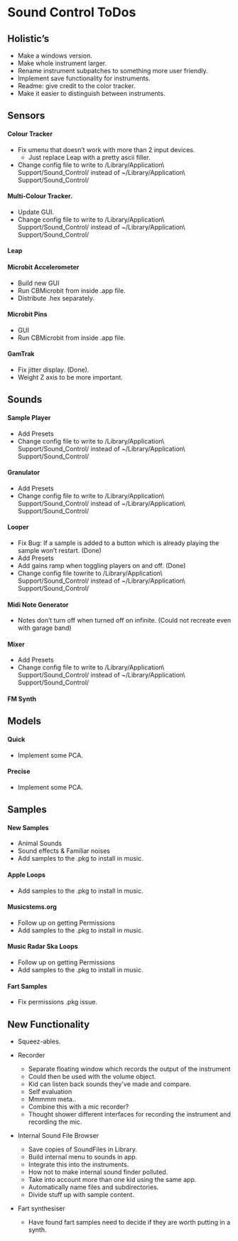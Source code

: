 # Sound Control ToDos

## Holistic’s
* Make a windows version.
* Make whole instrument larger.
* Rename instrument subpatches to something more user friendly.
* Implement save functionality for instruments.
* Readme: give credit to the color tracker.
* Make it easier to distinguish between instruments.

## Sensors
#### Colour Tracker
* Fix umenu that doesn’t work with more than 2 input devices.
	* Just replace Leap with a pretty ascii filler.
* Change config file to write to /Library/Application\ Support/Sound_Control/ instead of ~/Library/Application\ Support/Sound_Control/

#### Multi-Colour Tracker.
* Update GUI.
* Change config file to write to /Library/Application\ Support/Sound_Control/ instead of ~/Library/Application\ Support/Sound_Control/

#### Leap

#### Microbit Accelerometer
* Build new GUI
* Run CBMicrobit from inside .app file.
* Distribute .hex separately.

#### Microbit Pins
* GUI
* Run CBMicrobit from inside .app file.

#### GamTrak
* Fix jitter display. (Done).
* Weight Z axis to be more important.


## Sounds
#### Sample Player
* Add Presets
* Change config file to write to /Library/Application\ Support/Sound_Control/ instead of ~/Library/Application\ Support/Sound_Control/

#### Granulator
* Add Presets
* Change config file to write to /Library/Application\ Support/Sound_Control/ instead of ~/Library/Application\ Support/Sound_Control/

#### Looper
* Fix Bug: If a sample is added to a button which is already playing the sample won’t restart. (Done)
* Add Presets
* Add gains ramp when toggling players on and off. (Done)
* Change config file towrite to /Library/Application\ Support/Sound_Control/ instead of ~/Library/Application\ Support/Sound_Control/

#### Midi Note Generator
* Notes don’t turn off when turned off on infinite. (Could not recreate even with garage band)

#### Mixer
* Add Presets
* Change config file to write to /Library/Application\ Support/Sound_Control/ instead of ~/Library/Application\ Support/Sound_Control/

#### FM Synth


## Models
#### Quick
* Implement some PCA.

#### Precise
* Implement some PCA.


## Samples
#### New Samples
* Animal Sounds
* Sound effects & Familiar noises
* Add samples to the .pkg to install in music.

#### Apple Loops
* Add samples to the .pkg to install in music.

#### Musicstems.org
* Follow up on getting Permissions
* Add samples to the .pkg to install in music.

#### Music Radar Ska Loops
* Follow up on getting Permissions
* Add samples to the .pkg to install in music.

#### Fart Samples
* Fix permissions .pkg issue.

## New Functionality
* Squeez-ables. 

* Recorder
    * Separate floating window which records the output of the instrument
    * Could then be used with the volume object.
    * Kid can listen back sounds they've made and compare.
    * Self evaluation
    * Mmmmm meta..
    * Combine this with a mic recorder?
    * Thought shower different interfaces for recording the instrument and recording the mic.

* Internal Sound File Browser
    * Save copies of SoundFiles in Library.
    * Build internal menu to sounds in app.
    * Integrate this into the instruments.
    * How not to make internal sound finder polluted.
    * Take into account more than one kid using the same app.
    * Automatically name files and subdirectories.
    * Divide stuff up with sample content.

* Fart synthesiser
	* Have found fart samples need to decide if they are worth putting in a synth.